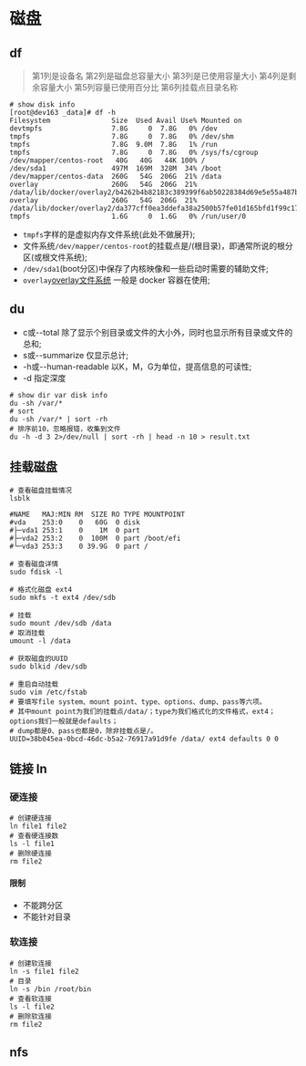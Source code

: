 # 磁盘

## df

> 第1列是设备名
> 第2列是磁盘总容量大小
> 第3列是已使用容量大小
> 第4列是剩余容量大小
> 第5列容量已使用百分比
> 第6列挂载点目录名称

```shell
# show disk info
[root@dev163 _data]# df -h
Filesystem               Size  Used Avail Use% Mounted on
devtmpfs                 7.8G     0  7.8G   0% /dev
tmpfs                    7.8G     0  7.8G   0% /dev/shm
tmpfs                    7.8G  9.0M  7.8G   1% /run
tmpfs                    7.8G     0  7.8G   0% /sys/fs/cgroup
/dev/mapper/centos-root   40G   40G   44K 100% /
/dev/sda1                497M  169M  328M  34% /boot
/dev/mapper/centos-data  260G   54G  206G  21% /data
overlay                  260G   54G  206G  21% /data/lib/docker/overlay2/b4262b4b82183c389399f6ab50228384d69e5e55a487b0270ec0b47e9031f59c/merged
overlay                  260G   54G  206G  21% /data/lib/docker/overlay2/da377cff0ea3ddefa38a2500b57fe01d165bfd1f99c170a53f0d425149baa6f9/merged
tmpfs                    1.6G     0  1.6G   0% /run/user/0
```

- `tmpfs`字样的是虚拟内存文件系统(此处不做展开);
- 文件系统`/dev/mapper/centos-root`的挂载点是/(根目录)，即通常所说的根分区(或根文件系统);
- `/dev/sda1`(boot分区)中保存了内核映像和一些启动时需要的辅助文件;
- `overlay`[overlay文件系统](http://dockone.io/article/1511) 一般是 docker 容器在使用;

## du

- c或--total 除了显示个别目录或文件的大小外，同时也显示所有目录或文件的总和;
- s或--summarize 仅显示总计;
- -h或--human-readable 以K，M，G为单位，提高信息的可读性;
- -d 指定深度

```shell
# show dir var disk info
du -sh /var/*
# sort
du -sh /var/* | sort -rh
# 排序前10，忽略报错，收集到文件
du -h -d 3 2>/dev/null | sort -rh | head -n 10 > result.txt
```

## 挂载磁盘

```shell
# 查看磁盘挂载情况
lsblk

#NAME   MAJ:MIN RM  SIZE RO TYPE MOUNTPOINT
#vda    253:0    0   60G  0 disk
#├─vda1 253:1    0    1M  0 part
#├─vda2 253:2    0  100M  0 part /boot/efi
#└─vda3 253:3    0 39.9G  0 part /

# 查看磁盘详情
sudo fdisk -l

# 格式化磁盘 ext4
sudo mkfs -t ext4 /dev/sdb

# 挂载
sudo mount /dev/sdb /data
# 取消挂载
umount -l /data

# 获取磁盘的UUID
sudo blkid /dev/sdb

# 重启自动挂载
sudo vim /etc/fstab
# 要填写file system、mount point、type、options、dump、pass等六项。
# 其中mount point为我们的挂载点/data/；type为我们格式化的文件格式，ext4；options我们一般就是defaults；
# dump都是0、pass也都是0，除非挂载点是/。
UUID=38b045ea-0bcd-46dc-b5a2-76917a91d9fe /data/ ext4 defaults 0 0

```

## 链接 ln

### 硬连接

```shell
# 创建硬连接
ln file1 file2
# 查看硬连接数
ls -l file1
# 删除硬连接
rm file2
```

#### 限制

- 不能跨分区
- 不能针对目录

### 软连接

```shell
# 创建软连接
ln -s file1 file2
# 目录
ln -s /bin /root/bin
# 查看软连接
ls -l file2
# 删除软连接
rm file2
```


## nfs
